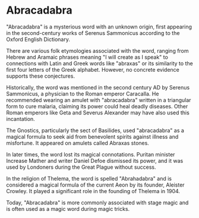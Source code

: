# Abracadabra
"Abracadabra" is a mysterious word with an unknown origin, first appearing in the second-century works of Serenus Sammonicus according to the Oxford English Dictionary.

There are various folk etymologies associated with the word, ranging from Hebrew and Aramaic phrases meaning "I will create as I speak" to connections with Latin and Greek words like "abraxas" or its similarity to the first four letters of the Greek alphabet. However, no concrete evidence supports these conjectures.

Historically, the word was mentioned in the second century AD by Serenus Sammonicus, a physician to the Roman emperor Caracalla. He recommended wearing an amulet with "abracadabra" written in a triangular form to cure malaria, claiming its power could heal deadly diseases. Other Roman emperors like Geta and Severus Alexander may have also used this incantation.

The Gnostics, particularly the sect of Basilides, used "abracadabra" as a magical formula to seek aid from benevolent spirits against illness and misfortune. It appeared on amulets called Abraxas stones.

In later times, the word lost its magical connotations. Puritan minister Increase Mather and writer Daniel Defoe dismissed its power, and it was used by Londoners during the Great Plague without success.

In the religion of Thelema, the word is spelled "Abrahadabra" and is considered a magical formula of the current Aeon by its founder, Aleister Crowley. It played a significant role in the founding of Thelema in 1904.

Today, "Abracadabra" is more commonly associated with stage magic and is often used as a magic word during magic tricks.
